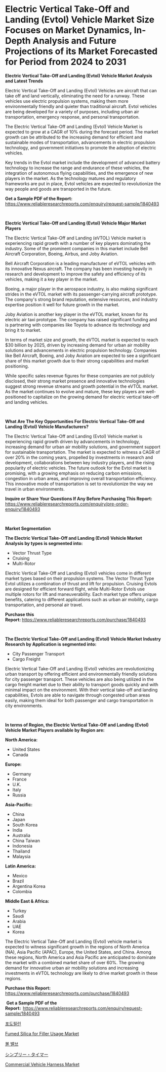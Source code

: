 <p><h1>Electric Vertical Take-Off and Landing (Evtol) Vehicle Market Size Focuses on Market Dynamics, In-Depth Analysis and Future Projections of its Market Forecasted for Period from 2024 to 2031</h1></p><p><strong>Electric Vertical Take-Off and Landing (Evtol) Vehicle Market Analysis and Latest Trends</strong></p>
<p><p>Electric Vertical Take-Off and Landing (Evtol) Vehicles are aircraft that can take off and land vertically, eliminating the need for a runway. These vehicles use electric propulsion systems, making them more environmentally friendly and quieter than traditional aircraft. Evtol vehicles are being developed for a variety of purposes, including urban air transportation, emergency response, and personal transportation.</p><p>The Electric Vertical Take-Off and Landing (Evtol) Vehicle Market is expected to grow at a CAGR of 10% during the forecast period. The market growth can be attributed to the increasing demand for efficient and sustainable modes of transportation, advancements in electric propulsion technology, and government initiatives to promote the adoption of electric vehicles.</p><p>Key trends in the Evtol market include the development of advanced battery technology to increase the range and endurance of these vehicles, the integration of autonomous flying capabilities, and the emergence of new players in the market. As the technology matures and regulatory frameworks are put in place, Evtol vehicles are expected to revolutionize the way people and goods are transported in the future.</p></p>
<p><strong>Get a Sample PDF of the Report:&nbsp;</strong> <a href="https://www.reliableresearchreports.com/enquiry/request-sample/1840493">https://www.reliableresearchreports.com/enquiry/request-sample/1840493</a></p>
<p>&nbsp;</p>
<p><strong>Electric Vertical Take-Off and Landing (Evtol) Vehicle Major Market Players</strong></p>
<p><p>The Electric Vertical Take-Off and Landing (eVTOL) Vehicle market is experiencing rapid growth with a number of key players dominating the industry. Some of the prominent companies in this market include Bell Aircraft Corporation, Boeing, Airbus, and Joby Aviation.</p><p>Bell Aircraft Corporation is a leading manufacturer of eVTOL vehicles with its innovative Nexus aircraft. The company has been investing heavily in research and development to improve the safety and efficiency of its vehicles, making it a key player in the market.</p><p>Boeing, a major player in the aerospace industry, is also making significant strides in the eVTOL market with its passenger-carrying aircraft prototype. The company's strong brand reputation, extensive resources, and industry expertise position it well for future growth in the market.</p><p>Joby Aviation is another key player in the eVTOL market, known for its electric air taxi prototype. The company has raised significant funding and is partnering with companies like Toyota to advance its technology and bring it to market.</p><p>In terms of market size and growth, the eVTOL market is expected to reach $30 billion by 2025, driven by increasing demand for urban air mobility solutions and advancements in electric propulsion technology. Companies like Bell Aircraft, Boeing, and Joby Aviation are expected to see a significant share of this market growth due to their strong capabilities and market positioning.</p><p>While specific sales revenue figures for these companies are not publicly disclosed, their strong market presence and innovative technologies suggest strong revenue streams and growth potential in the eVTOL market. As the market continues to evolve and mature, these key players are well-positioned to capitalize on the growing demand for electric vertical take-off and landing vehicles.</p></p>
<p>&nbsp;</p>
<p><strong>What Are The Key Opportunities For Electric Vertical Take-Off and Landing (Evtol) Vehicle Manufacturers?</strong></p>
<p><p>The Electric Vertical Take-Off and Landing (Evtol) Vehicle market is experiencing rapid growth driven by advancements in technology, increasing demand for urban air mobility solutions, and government support for sustainable transportation. The market is expected to witness a CAGR of over 20% in the coming years, propelled by investments in research and development, collaborations between key industry players, and the rising popularity of electric vehicles. The future outlook for the Evtol market is promising, with a growing emphasis on reducing carbon emissions, congestion in urban areas, and improving overall transportation efficiency. This innovative mode of transportation is set to revolutionize the way we travel in urban environments.</p></p>
<p><strong>Inquire or Share Your Questions If Any Before Purchasing This Report:</strong> <a href="https://www.reliableresearchreports.com/enquiry/pre-order-enquiry/1840493">https://www.reliableresearchreports.com/enquiry/pre-order-enquiry/1840493</a></p>
<p>&nbsp;</p>
<p><strong>Market Segmentation</strong></p>
<p><strong>The Electric Vertical Take-Off and Landing (Evtol) Vehicle Market Analysis by types is segmented into:</strong></p>
<p><ul><li>Vector Thrust Type</li><li>Cruising</li><li>Multi-Rotor</li></ul></p>
<p><p>Electric Vertical Take-Off and Landing (Evtol) vehicles come in different market types based on their propulsion systems. The Vector Thrust Type Evtol utilizes a combination of thrust and lift for propulsion. Cruising Evtols are designed for efficient forward flight, while Multi-Rotor Evtols use multiple rotors for lift and maneuverability. Each market type offers unique benefits, catering to different applications such as urban air mobility, cargo transportation, and personal air travel.</p></p>
<p><strong>Purchase this Report:&nbsp;</strong><a href="https://www.reliableresearchreports.com/purchase/1840493">https://www.reliableresearchreports.com/purchase/1840493</a></p>
<p>&nbsp;</p>
<p><strong>The Electric Vertical Take-Off and Landing (Evtol) Vehicle Market Industry Research by Application is segmented into:</strong></p>
<p><ul><li>City Passenger Transport</li><li>Cargo Freight</li></ul></p>
<p><p>Electric Vertical Take-Off and Landing (Evtol) vehicles are revolutionizing urban transport by offering efficient and environmentally friendly solutions for city passenger transport. These vehicles are also being utilized in the cargo freight market due to their ability to transport goods quickly and with minimal impact on the environment. With their vertical take-off and landing capabilities, Evtols are able to navigate through congested urban areas easily, making them ideal for both passenger and cargo transportation in city environments.</p></p>
<p>&nbsp;</p>
<p><strong>In terms of Region, the Electric Vertical Take-Off and Landing (Evtol) Vehicle Market Players available by Region are:</strong></p>
<p>
    <p> <strong> North America: </strong>
        <ul>
            <li>United States</li>
            <li>Canada</li>
        </ul>
        </p> 
    <p> <strong> Europe: </strong>
        <ul>
            <li>Germany</li>
            <li>France</li>
            <li>U.K.</li>
            <li>Italy</li>
            <li>Russia</li>
        </ul>
        </p> 
    <p> <strong> Asia-Pacific: </strong>
        <ul>
            <li>China</li>
            <li>Japan</li>
            <li>South Korea</li>
            <li>India</li>
            <li>Australia</li>
            <li>China Taiwan</li>
            <li>Indonesia</li>
            <li>Thailand</li>
            <li>Malaysia</li>
        </ul>
        </p> 
    <p> <strong> Latin America: </strong>
        <ul>
            <li>Mexico</li>
            <li>Brazil</li>
            <li>Argentina Korea</li>
            <li>Colombia</li>
        </ul>
        </p> 
    <p> <strong> Middle East & Africa: </strong>
        <ul>
            <li>Turkey</li>
            <li>Saudi</li>
            <li>Arabia</li>
            <li>UAE</li>
            <li>Korea</li>
        </ul>
    </p>
    </p>
<p><p>The Electric Vertical Take-Off and Landing (Evtol) vehicle market is expected to witness significant growth in the regions of North America (NA), Asia Pacific (APAC), Europe, the United States, and China. Among these regions, North America and Asia Pacific are anticipated to dominate the market with a combined market share of over 60%. The growing demand for innovative urban air mobility solutions and increasing investments in eVTOL technology are likely to drive market growth in these regions.</p></p>
<p><strong>Purchase this Report: </strong><a href="https://www.reliableresearchreports.com/purchase/1840493">https://www.reliableresearchreports.com/purchase/1840493</a></p>
<p>&nbsp;<strong>Get a Sample PDF of the Report:&nbsp;&nbsp;</strong><a href="https://www.reliableresearchreports.com/enquiry/request-sample/1840493">https://www.reliableresearchreports.com/enquiry/request-sample/1840493</a></p>
<p><strong></strong></p>
<p><p><a href="https://github.com/vsn7qpua81q/Market-Research-Report-List-1/blob/main/7074309188815.md">포도필린</a></p><p><a href="https://issuu.com/reportprime-2/docs/fumed-silica-for-filler-usage-market-size-2030.ppt">Fumed Silica for Filler Usage Market</a></p><p><a href="https://github.com/trmesnao7959541/Market-Research-Report-List-1/blob/main/9766310188814.md">볼 밸브</a></p><p><a href="https://medium.com/@danilocardozo_82/%E3%82%B7%E3%83%B3%E3%83%97%E3%83%AB%E3%82%BF%E3%82%A4%E3%83%9E%E3%83%BC%E5%B8%82%E5%A0%B4-%E3%82%BF%E3%82%A4%E3%83%97-%E3%82%A2%E3%83%97%E3%83%AA%E3%82%B1%E3%83%BC%E3%82%B7%E3%83%A7%E3%83%B3-%E3%81%8A%E3%82%88%E3%81%B3%E5%9C%B0%E7%90%86%E3%81%AB%E3%82%88%E3%82%8B%E5%8C%85%E6%8B%AC%E7%9A%84%E3%81%AA%E8%A9%95%E4%BE%A1-8edb977155ae">シンプリー・タイマー</a></p><p><a href="https://github.com/PeterParrish5/Market-Research-Report-List-3/blob/main/commercial-vehicle-harness-market.md">Commercial Vehicle Harness Market</a></p></p>